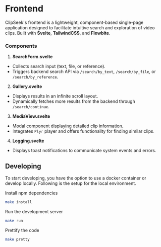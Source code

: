 # Frontend

ClipSeek's frontend is a lightweight, component-based single-page application designed to facilitate intuitive search and exploration of video clips. Built with **Svelte**, **TailwindCSS**, and **Flowbite**.

### Components

1. **SearchForm.svelte**

- Collects search input (text, file, or reference).
- Triggers backend search API via `/search/by_text`, `/search/by_file`, or `/search/by_reference`.

2. **Gallery.svelte**

- Displays results in an infinite scroll layout.
- Dynamically fetches more results from the backend through `/search/continue`.

3. **MediaView.svelte**

- Modal component displaying detailed clip information.
- Integrates `Plyr` player and offers functionality for finding similar clips.

4. **Logging.svelte**

- Displays toast notifications to communicate system events and errors.

## Developing

To start developing, you have the option to use a docker container or develop locally. Following is the setup for the local environment.

Install npm dependencies

```bash
make install
```

Run the development server

```bash
make run
```

Prettify the code

```bash
make pretty
```
